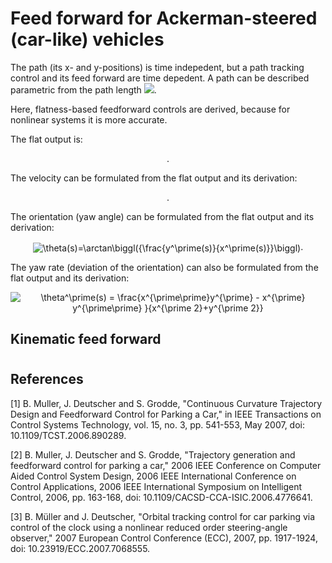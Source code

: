 # Feed forward for Ackerman-steered (car-like) vehicles

The path (its x- and y-positions) is time indepedent, but a path tracking control and its feed forward are time depedent.
A path can be described parametric from the path length <img src="https://latex.codecogs.com/svg.image?s"/>.

Here, flatness-based feedforward controls are derived, because for nonlinear systems it is more accurate.

The flat output is:
<p align="center">
<img src="https://latex.codecogs.com/svg.image?y_f(s)&space;=&space;\begin{bmatrix}&space;x(s)&space;&&space;y(s)&space;&space;\\\end{bmatrix}^T" title="" />.
</p>

The velocity can be formulated from the flat output and its derivation:
<p align="center">
<img src="https://latex.codecogs.com/svg.image?v(s)&space;=&space;\sqrt{x^{\prime&space;2}(s)&space;&plus;&space;y^{\prime&space;2}(s)&space;}" title="" />.
</p>

The orientation (yaw angle) can be formulated from the flat output and its derivation:
<p align="center">
<img align="center" src="https://latex.codecogs.com/svg.image?\theta(s)=\arctan\biggl({\frac{y^\prime(s)}{x^\prime(s)}}\biggl)" title="\theta(s)=\arctan\biggl({\frac{y^\prime(s)}{x^\prime(s)}}\biggl)" />.
</p>

The yaw rate (deviation of the orientation) can also be formulated from the flat output and its derivation:
<p align="center">
<img src="https://latex.codecogs.com/svg.image?\theta^\prime(s)&space;=&space;\frac{x^{\prime\prime}y^{\prime}&space;-&space;x^{\prime}&space;y^{\prime\prime}&space;}{x^{\prime&space;2}&plus;y^{\prime&space;2}}" title="\theta^\prime(s) = \frac{x^{\prime\prime}y^{\prime} - x^{\prime} y^{\prime\prime} }{x^{\prime 2}+y^{\prime 2}}" />
</p>

## Kinematic feed forward

#


## References
[1] B. Muller, J. Deutscher and S. Grodde, "Continuous Curvature Trajectory Design and Feedforward Control for Parking a Car," in IEEE Transactions on Control Systems Technology, vol. 15, no. 3, pp. 541-553, May 2007, doi: 10.1109/TCST.2006.890289.

[2] B. Muller, J. Deutscher and S. Grodde, "Trajectory generation and feedforward control for parking a car," 2006 IEEE Conference on Computer Aided Control System Design, 2006 IEEE International Conference on Control Applications, 2006 IEEE International Symposium on Intelligent Control, 2006, pp. 163-168, doi: 10.1109/CACSD-CCA-ISIC.2006.4776641.

[3] B. Müller and J. Deutscher, "Orbital tracking control for car parking via control of the clock using a nonlinear reduced order steering-angle observer," 2007 European Control Conference (ECC), 2007, pp. 1917-1924, doi: 10.23919/ECC.2007.7068555.
